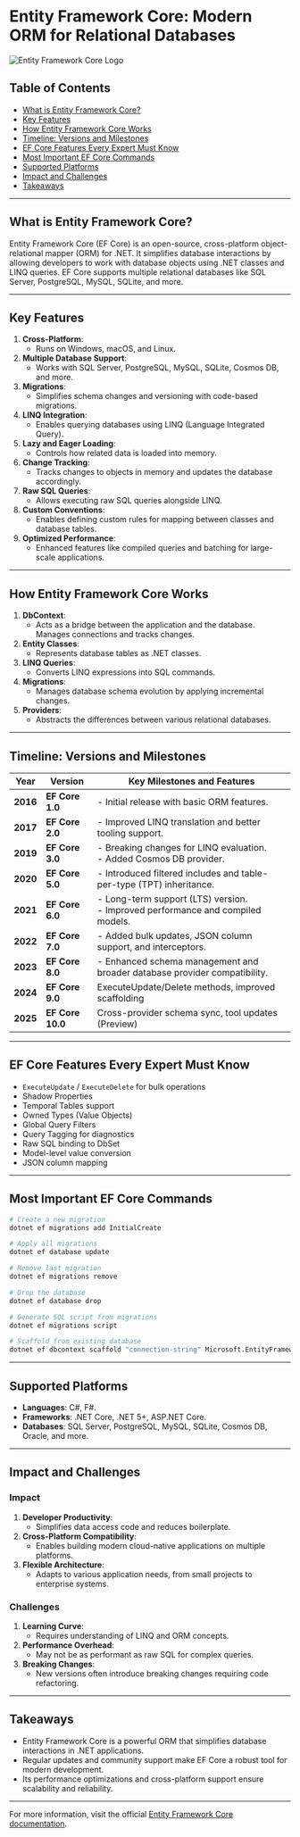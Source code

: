 # Entity Framework Core: Modern ORM for Relational Databases

![Entity Framework Core Logo](https://learn.microsoft.com/en-us/ef/core/media/ef-core-logo.svg)

## Table of Contents

- [What is Entity Framework Core?](#what-is-entity-framework-core)
- [Key Features](#key-features)
- [How Entity Framework Core Works](#how-entity-framework-core-works)
- [Timeline: Versions and Milestones](#timeline-versions-and-milestones)
- [EF Core Features Every Expert Must Know](#ef-core-features-every-expert-must-know)
- [Most Important EF Core Commands](#most-important-ef-core-commands)
- [Supported Platforms](#supported-platforms)
- [Impact and Challenges](#impact-and-challenges)
- [Takeaways](#takeaways)


---

## What is Entity Framework Core?

Entity Framework Core (EF Core) is an open-source, cross-platform object-relational mapper (ORM) for .NET. It simplifies database interactions by allowing developers to work with database objects using .NET classes and LINQ queries. EF Core supports multiple relational databases like SQL Server, PostgreSQL, MySQL, SQLite, and more.

---

## Key Features

1. **Cross-Platform**:
   - Runs on Windows, macOS, and Linux.
2. **Multiple Database Support**:
   - Works with SQL Server, PostgreSQL, MySQL, SQLite, Cosmos DB, and more.
3. **Migrations**:
   - Simplifies schema changes and versioning with code-based migrations.
4. **LINQ Integration**:
   - Enables querying databases using LINQ (Language Integrated Query).
5. **Lazy and Eager Loading**:
   - Controls how related data is loaded into memory.
6. **Change Tracking**:
   - Tracks changes to objects in memory and updates the database accordingly.
7. **Raw SQL Queries**:
   - Allows executing raw SQL queries alongside LINQ.
8. **Custom Conventions**:
   - Enables defining custom rules for mapping between classes and database tables.
9. **Optimized Performance**:
   - Enhanced features like compiled queries and batching for large-scale applications.

---

## How Entity Framework Core Works

1. **DbContext**:
   - Acts as a bridge between the application and the database. Manages connections and tracks changes.
2. **Entity Classes**:
   - Represents database tables as .NET classes.
3. **LINQ Queries**:
   - Converts LINQ expressions into SQL commands.
4. **Migrations**:
   - Manages database schema evolution by applying incremental changes.
5. **Providers**:
   - Abstracts the differences between various relational databases.

---

## Timeline: Versions and Milestones

| **Year** | **Version**      | **Key Milestones and Features**                                  |
|----------|------------------|------------------------------------------------------------------|
| **2016** | **EF Core 1.0**  | - Initial release with basic ORM features.                       |
| **2017** | **EF Core 2.0**  | - Improved LINQ translation and better tooling support.          |
| **2019** | **EF Core 3.0**  | - Breaking changes for LINQ evaluation.<br>- Added Cosmos DB provider. |
| **2020** | **EF Core 5.0**  | - Introduced filtered includes and table-per-type (TPT) inheritance. |
| **2021** | **EF Core 6.0**  | - Long-term support (LTS) version.<br>- Improved performance and compiled models. |
| **2022** | **EF Core 7.0**  | - Added bulk updates, JSON column support, and interceptors.     |
| **2023** | **EF Core 8.0**  | - Enhanced schema management and broader database provider compatibility. |
| **2024** | **EF Core 9.0**  | ExecuteUpdate/Delete methods, improved scaffolding |
| **2025** | **EF Core 10.0** | Cross-provider schema sync, tool updates (Preview) |


---

## EF Core Features Every Expert Must Know

- `ExecuteUpdate` / `ExecuteDelete` for bulk operations
- Shadow Properties
- Temporal Tables support
- Owned Types (Value Objects)
- Global Query Filters
- Query Tagging for diagnostics
- Raw SQL binding to DbSet<T>
- Model-level value conversion
- JSON column mapping




---

## Most Important EF Core Commands

```bash
# Create a new migration
dotnet ef migrations add InitialCreate

# Apply all migrations
dotnet ef database update

# Remove last migration
dotnet ef migrations remove

# Drop the database
dotnet ef database drop

# Generate SQL script from migrations
dotnet ef migrations script

# Scaffold from existing database
dotnet ef dbcontext scaffold "connection-string" Microsoft.EntityFrameworkCore.SqlServer -o Models
```

---

## Supported Platforms

- **Languages**: C#, F#.
- **Frameworks**: .NET Core, .NET 5+, ASP.NET Core.
- **Databases**: SQL Server, PostgreSQL, MySQL, SQLite, Cosmos DB, Oracle, and more.

---

## Impact and Challenges

### **Impact**

1. **Developer Productivity**:
   - Simplifies data access code and reduces boilerplate.
2. **Cross-Platform Compatibility**:
   - Enables building modern cloud-native applications on multiple platforms.
3. **Flexible Architecture**:
   - Adapts to various application needs, from small projects to enterprise systems.

### **Challenges**

1. **Learning Curve**:
   - Requires understanding of LINQ and ORM concepts.
2. **Performance Overhead**:
   - May not be as performant as raw SQL for complex queries.
3. **Breaking Changes**:
   - New versions often introduce breaking changes requiring code refactoring.

---

## Takeaways

- Entity Framework Core is a powerful ORM that simplifies database interactions in .NET applications.
- Regular updates and community support make EF Core a robust tool for modern development.
- Its performance optimizations and cross-platform support ensure scalability and reliability.

---

For more information, visit the official [Entity Framework Core documentation](https://learn.microsoft.com/en-us/ef/core/).
